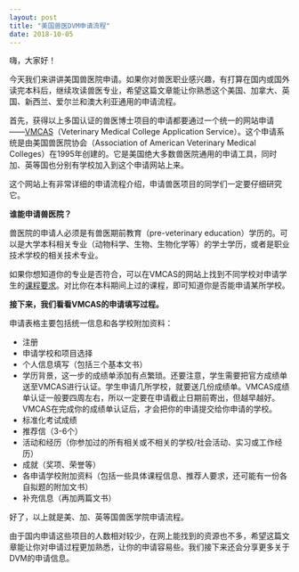 ```yaml
---
layout: post
title: "美国兽医DVM申请流程"
date: 2018-10-05
---
```


嗨，大家好！

今天我们来讲讲美国兽医院申请。如果你对兽医职业感兴趣，有打算在国内或国外读完本科后，继续攻读兽医专业，希望这篇文章能让你熟悉这个美国、加拿大、英国、新西兰、爱尔兰和澳大利亚通用的申请流程。

首先，获得以上多国认证的兽医博士项目的申请都要通过一个统一的网站申请 ——[VMCAS](http://www.aavmc.org)（Veterinary Medical College Application Service）。这个申请系统是由美国兽医院协会（Association of American Veterinary Medical Colleges）在1995年创建的。它是美国绝大多数兽医院通用的申请工具，同时加、英等国也分别有学校加入到这个申请网站上来。

这个网站上有非常详细的申请流程介绍，申请兽医项目的同学们一定要仔细研究它。

**谁能申请兽医院？**

兽医院的申请人必须是有兽医期前教育（pre-veterinary education）学历的。可以是大学本科相关专业（动物科学、生物、生物化学等）的学士学历，或者是职业技术学校的相关技术专业。

如果你想知道你的专业是否符合，可以在VMCAS的网站上找到不同学校对申请学生的[课程要求](http://www.aavmc.org/assets/site_18/files/vmcas/prereqchart.pdf)。对比你在本科期间上过的课程，即可知道你是否能申请某所学校。

**接下来，我们看看VMCAS的申请填写过程。**

申请表格主要包括统一信息和各学校附加资料：

* 注册
* 申请学校和项目选择
* 个人信息填写（包括三个基本文书）
* 学历背景，这一步的成绩单添加有点繁琐。还要注意，学生需要把官方成绩单送至VMCAS进行认证。学生申请几所学校，就要送几份成绩单。VMCAS成绩单认证一般要四周左右，所以一定要在申请截止日期前寄出，但越早越好。VMCAS在完成你的成绩单认证后，才会把你的申请提交给你申请的学校。
* 标准化考试成绩
* 推荐信（3-6个）
* 活动和经历（你参加过的所有相关或不相关的学校/社会活动、实习或工作经历）
* 成就（奖项、荣誉等）
* 各申请学校附加资料（包括一些具体课程信息、推荐人要求，还可能有一份各自拟题的附加文书）
* 补充信息（再加两篇文书）

好了，以上就是美、加、英等国兽医学院申请流程。

由于国内申请这些项目的人数相对较少，在网上能找到的资源也不多，希望这篇文章能让你对申请过程更加熟悉，让你的申请容易些。我们接下来还会分享更多关于DVM的申请信息。
